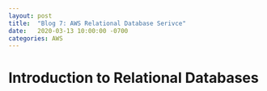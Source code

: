 ```yaml
---
layout: post
title:  "Blog 7: AWS Relational Database Serivce"
date:   2020-03-13 10:00:00 -0700
categories: AWS
---
```


# Introduction to Relational Databases

